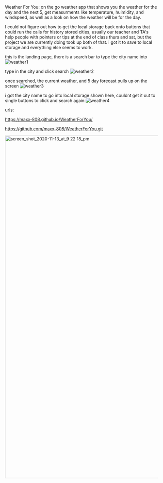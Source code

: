 Weather For You: on the go weather app that shows you the weather for the day and the next 5, get measurments like temperature, huimidity, and windspeed, as well as a look on how the weather will be for the day.

I could not figure out how to get the local storage back onto buttons that could run the calls for history stored cities, usually our teacher and TA's help people with pointers or tips at the end of class thurs and sat, but the project we are currently doing took up both of that. i got it to save to local storage and everything else seems to work.

this is the landing page, there is a search bar to type the city name into
![weather1](https://user-images.githubusercontent.com/69176601/98455165-1119db80-2111-11eb-952d-48b15aa931c6.jpg)

type in the city and click search
![weather2](https://user-images.githubusercontent.com/69176601/98455167-11b27200-2111-11eb-8d4d-43da8c09a827.jpg)

once searched, the current weather, and 5 day forecast pulls up on the screen
![weather3](https://user-images.githubusercontent.com/69176601/98455168-124b0880-2111-11eb-8aa4-b608163f0531.jpg)

i got the city name to go into local storage shown here, couldnt get it out to single buttons to click and search again
![weather4](https://user-images.githubusercontent.com/69176601/98455170-14ad6280-2111-11eb-9c06-cd0f3fdb7486.jpg)


urls:

https://maxx-808.github.io/WeatherForYou/


https://github.com/maxx-808/WeatherForYou.git


<img width="1128" alt="screen_shot_2020-11-13_at_9 22 18_pm" src="https://user-images.githubusercontent.com/69176601/99157653-f85c7900-266e-11eb-88f1-b274afbb42d8.png">
